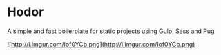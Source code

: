 # Hodor
A simple and fast boilerplate for static projects using Gulp, Sass and Pug

![http://i.imgur.com/Iof0YCb.png](http://i.imgur.com/Iof0YCb.png)
